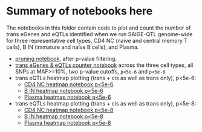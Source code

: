 # Summary of notebooks here

The notebooks in this folder contain code to plot and count the number of trans eGenes and eQTLs identified when we run SAIGE-QTL genome-wide for three representative cell types, CD4 NC (naive and central memory T cells), B IN (immature and naïve B cells), and Plasma.

* [pruning notebook](pruning_after_pv_filtering.ipynb), after p-value filtering.
* [trans eGenes & eQTLs counter notebook](count_trans_egenes_eqtls.ipynb) across the three cell types, all SNPs at MAF>=10%, two p-value cutoffs, `p<5e-6` and `p<5e-8`.
* trans eQTLs heatmap plotting (trans + cis as well as trans only), p<5e-6:
  * [CD4 NC heatmap notebook p<5e-6](trans_eqtl_heatmap_CD4_NC_p5e_6.ipynb)
  * [B IN heatmap notebook p<5e-6](trans_eqtl_heatmap_B_IN_p5e_6.ipynb)
  * [Plasma heatmap notebook p<5e-6](trans_eqtl_heatmap_Plasma_p5e_6.ipynb)
* trans eQTLs heatmap plotting (trans + cis as well as trans only), p<5e-8:
  * [CD4 NC heatmap notebook p<5e-8](trans_eqtl_heatmap_CD4_NC_p5e_8.ipynb)
  * [B IN heatmap notebook p<5e-8](trans_eqtl_heatmap_B_IN_p5e_8.ipynb)
  * [Plasma heatmap notebook p<5e-8](trans_eqtl_heatmap_Plasma_p5e_8.ipynb)
